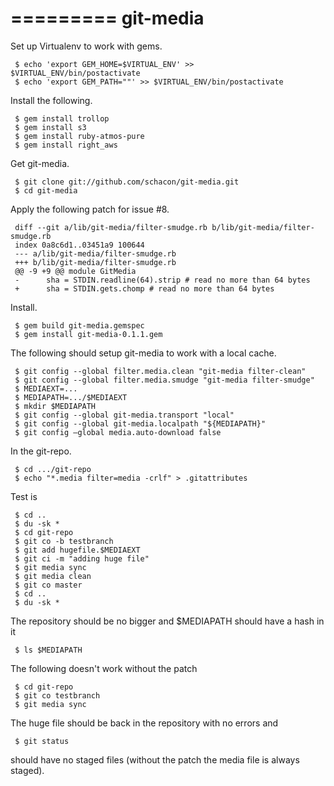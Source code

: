 =========
git-media
=========

Set up Virtualenv to work with gems.

     $ echo 'export GEM_HOME=$VIRTUAL_ENV' >> $VIRTUAL_ENV/bin/postactivate
     $ echo 'export GEM_PATH=""' >> $VIRTUAL_ENV/bin/postactivate

Install the following.

     $ gem install trollop
     $ gem install s3
     $ gem install ruby-atmos-pure
     $ gem install right_aws

Get git-media.

     $ git clone git://github.com/schacon/git-media.git
     $ cd git-media

Apply the following patch for issue #8.

     diff --git a/lib/git-media/filter-smudge.rb b/lib/git-media/filter-smudge.rb
     index 0a8c6d1..03451a9 100644
     --- a/lib/git-media/filter-smudge.rb
     +++ b/lib/git-media/filter-smudge.rb
     @@ -9 +9 @@ module GitMedia
     -      sha = STDIN.readline(64).strip # read no more than 64 bytes
     +      sha = STDIN.gets.chomp # read no more than 64 bytes

Install.
    
     $ gem build git-media.gemspec
     $ gem install git-media-0.1.1.gem

The following should setup git-media to work with a local cache.

     $ git config --global filter.media.clean "git-media filter-clean"
     $ git config --global filter.media.smudge "git-media filter-smudge"
     $ MEDIAEXT=...
     $ MEDIAPATH=.../$MEDIAEXT
     $ mkdir $MEDIAPATH
     $ git config --global git-media.transport "local"
     $ git config --global git-media.localpath "${MEDIAPATH}"
     $ git config –global media.auto-download false

In the git-repo.

     $ cd .../git-repo
     $ echo "*.media filter=media -crlf" > .gitattributes

Test is
   
     $ cd ..
     $ du -sk *
     $ cd git-repo
     $ git co -b testbranch
     $ git add hugefile.$MEDIAEXT
     $ git ci -m "adding huge file"
     $ git media sync
     $ git media clean
     $ git co master
     $ cd ..
     $ du -sk *

The repository should be no bigger and $MEDIAPATH should have a hash in it

     $ ls $MEDIAPATH
     
The following doesn't work without the patch

     $ cd git-repo
     $ git co testbranch
     $ git media sync

The huge file should be back in the repository with no errors and 

     $ git status

should have no staged files (without the patch the media file is always staged).